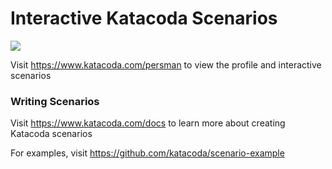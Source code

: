 # Interactive Katacoda Scenarios

[![](http://shields.katacoda.com/katacoda/persman/count.svg)](https://www.katacoda.com/persman "Get your profile on Katacoda.com")

Visit https://www.katacoda.com/persman to view the profile and interactive scenarios

### Writing Scenarios
Visit https://www.katacoda.com/docs to learn more about creating Katacoda scenarios

For examples, visit https://github.com/katacoda/scenario-example

